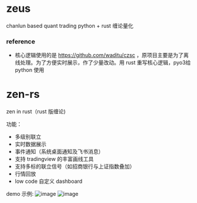 # zeus

chanlun based quant trading
python + rust 缠论量化

### reference

- 核心逻辑使用的是 https://github.com/waditu/czsc ，原项目主要是为了离线处理。为了方便实时展示，作了少量改动。用 rust 重写核心逻辑，pyo3给 python 使用


# zen-rs
zen in rust（rust 版缠论)

功能：
+ 多级别联立
+ 实时数据展示
+ 事件通知（系统桌面通知及飞书消息）
+ 支持 tradingview 的丰富画线工具
+ 支持多标的联立信号（如招商银行与上证指数叠加）
+ 行情回放
+ low code 自定义 dashboard
  
demo 示例:
![image](https://github.com/abel123/zen-rs/assets/3805243/03cc2304-e5f9-4623-bfad-2de2262846ef)
![image](https://github.com/abel123/zen-rs/assets/3805243/0832af62-9be9-42b1-9a59-821dd14c026e)

